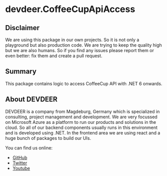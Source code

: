 # devdeer.CoffeeCupApiAccess

## Disclaimer

We are using this package in our own projects. So it is not only a playground but also production code. We are trying to keep the quality high but we are also humans. So if you find any issues please report them or even better: fix them and create a pull request.

## Summary

This package contains logic to access CoffeeCup API with .NET 6 onwards.

## About DEVDEER

DEVDEER is a company from Magdeburg, Germany which is specialized in consulting, project management and development. We are very focussed on Microsoft Azure as a platform to run our products and solutions in the cloud. So all of our backend components usually runs in this environment and is developed using .NET. In the frontend area we are using react and a huge bunch of packages to build our UIs.

You can find us online:

- [GitHub](https://github.com/devdeer)
- [Twitter](https://twitter.com/devdeerz)
- [Youtube](https://m.youtube.com/@real-codingfreaks)

